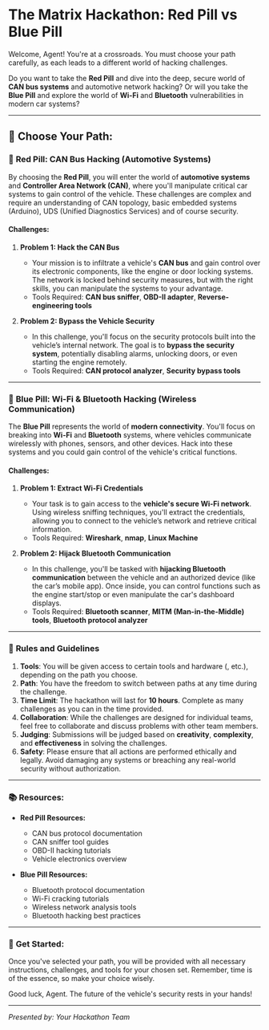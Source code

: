 # The Matrix Hackathon: Red Pill vs Blue Pill

Welcome, Agent! You're at a crossroads. You must choose your path carefully, as each leads to a different world of hacking challenges. 

Do you want to take the **Red Pill** and dive into the deep, secure world of **CAN bus systems** and automotive network hacking? Or will you take the **Blue Pill** and explore the world of **Wi-Fi** and **Bluetooth** vulnerabilities in modern car systems?

---
## 🤖 **Choose Your Path:**

### 🌹 **Red Pill: CAN Bus Hacking (Automotive Systems)**

By choosing the **Red Pill**, you will enter the world of **automotive systems** and **Controller Area Network (CAN)**, where you'll manipulate critical car systems to gain control of the vehicle. These challenges are complex and require an understanding of CAN topology, basic embedded systems (Arduino), UDS (Unified Diagnostics Services) and of course security.

#### **Challenges:**

1. **Problem 1: Hack the CAN Bus**
   - Your mission is to infiltrate a vehicle's **CAN bus** and gain control over its electronic components, like the engine or door locking systems. The network is locked behind security measures, but with the right skills, you can manipulate the systems to your advantage.
   - Tools Required: **CAN bus sniffer**, **OBD-II adapter**, **Reverse-engineering tools**

2. **Problem 2: Bypass the Vehicle Security**
   - In this challenge, you'll focus on the security protocols built into the vehicle’s internal network. The goal is to **bypass the security system**, potentially disabling alarms, unlocking doors, or even starting the engine remotely.
   - Tools Required: **CAN protocol analyzer**, **Security bypass tools**

---

### 🔵 **Blue Pill: Wi-Fi & Bluetooth Hacking (Wireless Communication)**

The **Blue Pill** represents the world of **modern connectivity**. You'll focus on breaking into **Wi-Fi** and **Bluetooth** systems, where vehicles communicate wirelessly with phones, sensors, and other devices. Hack into these systems and you could gain control of the vehicle's critical functions.

#### **Challenges:**

1. **Problem 1: Extract Wi-Fi Credentials**
   - Your task is to gain access to the **vehicle's secure Wi-Fi network**. Using  wireless sniffing techniques, you'll extract the credentials, allowing you to connect to the vehicle’s network and retrieve critical information.
   - Tools Required: **Wireshark**, **nmap**, **Linux Machine**

2. **Problem 2: Hijack Bluetooth Communication**
   - In this challenge, you'll be tasked with **hijacking Bluetooth communication** between the vehicle and an authorized device (like the car’s mobile app). Once inside, you can control functions such as the engine start/stop or even manipulate the car's dashboard displays.
   - Tools Required: **Bluetooth scanner**, **MITM (Man-in-the-Middle) tools**, **Bluetooth protocol analyzer**

---

### 📢 **Rules and Guidelines**

1. **Tools**: You will be given access to certain tools and hardware (, etc.), depending on the path you choose.
2. **Path**: You have the freedom to switch between paths at any time during the challenge.
3. **Time Limit**: The hackathon will last for **10 hours**. Complete as many challenges as you can in the time provided.
3. **Collaboration**: While the challenges are designed for individual teams, feel free to collaborate and discuss problems with other team members.
4. **Judging**: Submissions will be judged based on **creativity**, **complexity**, and **effectiveness** in solving the challenges.
5. **Safety**: Please ensure that all actions are performed ethically and legally. Avoid damaging any systems or breaching any real-world security without authorization.

---

### 📚 **Resources:**

- **Red Pill Resources:**
   - CAN bus protocol documentation
   - CAN sniffer tool guides
   - OBD-II hacking tutorials
   - Vehicle electronics overview

- **Blue Pill Resources:**
   - Bluetooth protocol documentation
   - Wi-Fi cracking tutorials
   - Wireless network analysis tools
   - Bluetooth hacking best practices

---

### 🚀 **Get Started:**

Once you've selected your path, you will be provided with all necessary instructions, challenges, and tools for your chosen set. Remember, time is of the essence, so make your choice wisely.

Good luck, Agent. The future of the vehicle's security rests in your hands!

---

*Presented by: Your Hackathon Team*
